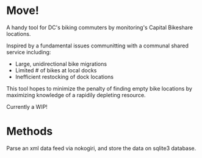 Move!
=====

A handy tool for DC's biking commuters by monitoring's Capital Bikeshare locations. 

Inspired by a fundamental issues communitting with a communal shared service including:
  - Large, unidirectional bike migrations
  - Limited # of bikes at local docks
  - Inefficient restocking of dock locations
  
This tool hopes to minimize the penalty of finding empty bike locations by maximizing knowledge of a rapidily depleting resource.

Currently a WIP!

Methods
=====
Parse an xml data feed via nokogiri, and store the data on sqlite3 database. 
